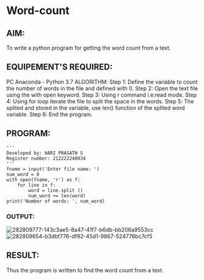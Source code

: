 # Word-count
## AIM:
To write a python program for getting the word count from a text.
## EQUIPEMENT'S REQUIRED: 
PC
Anaconda - Python 3.7
ALGORITHM:
Step 1: Define the variable to count the number of words in the file and defined with 0.
Step 2: Open the text file using the with open keyword.
Step 3: Using r command i.e:read mode.
Step 4: Using for loop iterate the file to split the space in the words.
Step 5: The splited and stored in the variable, use len() function of the splited word variable.
Step 6: End the program.

## PROGRAM:
```
'''
Developed by: HARI PRASATH S
Register number: 212222240034
'''
fname = input('Enter file name: ')
num_word = 0
with open(fname, 'r') as f:
    for line in f:
        word = line.split ()
        num_word += len(word)
print('Number of words: ', num_word)
```
### OUTPUT:
![282809777-143c3ae5-8a47-41f7-b6db-bb206a9553cc](https://github.com/hariprasath5106/Word-count/assets/111515488/f64ea50d-ef52-4378-a983-8cae83836466)
![282809654-b3dbf776-df92-45d1-9867-524776bc7cf5](https://github.com/hariprasath5106/Word-count/assets/111515488/4438dedf-f941-452d-9094-ed73d3c29949)


## RESULT:
Thus the program is written to find the word count from a text.
